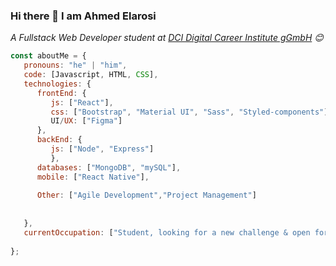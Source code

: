 ### Hi there 👋 I am Ahmed Elarosi

<p><em>A Fullstack Web Developer student at <a href="https://digitalcareerinstitute.org">DCI Digital Career Institute gGmbH</a> 😊</br>
</em></p>

```javascript
const aboutMe = {
   pronouns: "he" | "him",
   code: [Javascript, HTML, CSS],
   technologies: {
      frontEnd: {
         js: ["React"],
         css: ["Bootstrap", "Material UI", "Sass", "Styled-components"],
         UI/UX: ["Figma"]
      },
      backEnd: {
         js: ["Node", "Express"]
         },
      databases: ["MongoDB", "mySQL"],
      mobile: ["React Native"],
      
      Other: ["Agile Development","Project Management"]
      
      
   },
   currentOccupation: ["Student, looking for a new challenge & open for job opportunities"],
   
};
```
